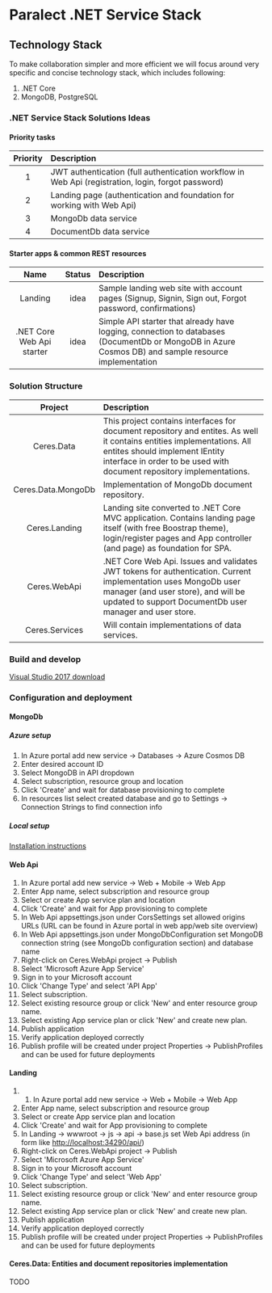 # Paralect .NET Service Stack

## Technology Stack

To make collaboration simpler and more efficient we will focus around very specific and concise technology stack, which includes following:

1. .NET Core
2. MongoDB, PostgreSQL

### .NET Service Stack Solutions Ideas

#### Priority tasks
|Priority|Description|
|:--:|:----|
|1|JWT authentication (full authentication workflow in Web Api (registration, login, forgot password)|
|2|Landing page (authentication and foundation for working with Web Api)|
|3|MongoDb data service|
|4|DocumentDb data service|

#### Starter apps & common REST resources

|Name|Status|Description|
|:--:|:----:|:----------|
|Landing|idea|Sample landing web site with account pages (Signup, Signin, Sign out, Forgot password, confirmations)|
|.NET Core Web Api starter|idea|Simple API starter that already have logging, connection to databases (DocumentDb or MongoDB in Azure Cosmos DB) and sample resource implementation|

### Solution Structure

|Project|Description|
|:--:|:----|
|Ceres.Data|This project contains interfaces for document repository and entites. As well it contains entities implementations. All entites should implement IEntity interface in order to be used with document repository implementations.|
|Ceres.Data.MongoDb| Implementation of MongoDb document repository.|
|Ceres.Landing| Landing site converted to .NET Core MVC application. Contains landing page itself (with free Boostrap theme), login/register pages and App controller (and page) as foundation for SPA.|
|Ceres.WebApi| .NET Core Web Api. Issues and validates JWT tokens for authentication. Current implementation uses MongoDb user manager (and user store), and will be updated to support DocumentDb user manager and user store.|
|Ceres.Services| Will contain implementations of data services.|

### Build and develop
[Visual Studio 2017 download](https://www.visualstudio.com/downloads/)

### Configuration and deployment

#### MongoDb

##### Azure setup
1. In Azure portal add new service -> Databases -> Azure Cosmos DB
2. Enter desired account ID
3. Select MongoDB in API dropdown
4. Select subscription, resource group and location
5. Click 'Create' and wait for database provisioning to complete
6. In resources list select created database and go to Settings -> Connection Strings to find connection info

##### Local setup
[Installation instructions](https://docs.mongodb.com/manual/tutorial/install-mongodb-on-windows/)

#### Web Api
1. In Azure portal add new service -> Web + Mobile -> Web App
2. Enter App name, select subscription and resource group
3. Select or create App service plan and location
4. Click 'Create' and wait for App provisioning to complete
5. In Web Api appsettings.json under CorsSettings set allowed origins URLs (URL can be found in Azure portal in web app/web site overview)
6. In Web Api appsettings.json under MongoDbConfiguration set MongoDB connection string (see MongoDb configuration section) and database name
7. Right-click on Ceres.WebApi project -> Publish
8. Select 'Microsoft Azure App Service'
9. Sign in to your Microsoft account
10. Click 'Change Type' and select 'API App'
11. Select subscription.
12. Select existing resource group or click 'New' and enter resource group name.
13. Select existing App service plan or click 'New' and create new plan.
14. Publish application
15. Verify application deployed correctly
16. Publish profile will be created under project Properties -> PublishProfiles and can be used for future deployments

#### Landing
1. 1. In Azure portal add new service -> Web + Mobile -> Web App
2. Enter App name, select subscription and resource group
3. Select or create App service plan and location
4. Click 'Create' and wait for App provisioning to complete
5. In Landing -> wwwroot -> js -> api -> base.js set Web Api address (in form like [http://localhost:34290/api/](http://localhost:34290/api/))
6. Right-click on Ceres.WebApi project -> Publish
7. Select 'Microsoft Azure App Service'
8. Sign in to your Microsoft account
9. Click 'Change Type' and select 'Web App'
10. Select subscription.
11. Select existing resource group or click 'New' and enter resource group name.
12. Select existing App service plan or click 'New' and create new plan.
13. Publish application
14. Verify application deployed correctly
15. Publish profile will be created under project Properties -> PublishProfiles and can be used for future deployments

#### Ceres.Data: Entities and document repositories implementation
TODO